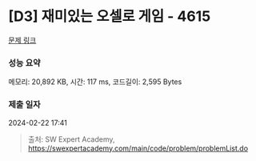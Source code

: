 # [D3] 재미있는 오셀로 게임 - 4615 

[문제 링크](https://swexpertacademy.com/main/code/problem/problemDetail.do?contestProbId=AWQmA4uK8ygDFAXj) 

### 성능 요약

메모리: 20,892 KB, 시간: 117 ms, 코드길이: 2,595 Bytes

### 제출 일자

2024-02-22 17:41



> 출처: SW Expert Academy, https://swexpertacademy.com/main/code/problem/problemList.do
